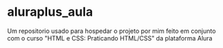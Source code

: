 # aluraplus_aula
Um repositorio usado para hospedar o projeto por mim feito em conjunto com o curso "HTML e CSS: Praticando HTML/CSS" da plataforma Alura
